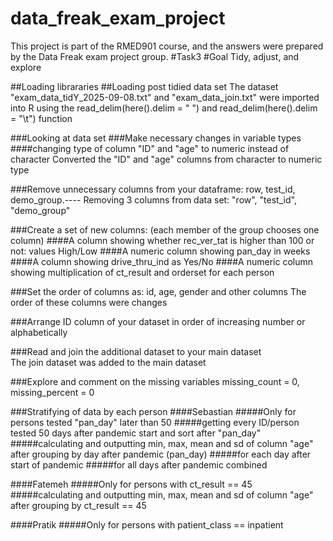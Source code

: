# data_freak_exam_project
This project is part of the RMED901 course, and the answers were prepared by the Data Freak exam project group.
#Task3
#Goal
Tidy, adjust, and explore

##Loading librararies
##Loading post tidied data set 
The dataset "exam_data_tidY_2025-09-08.txt" and "exam_data_join.txt" were imported into R using the read_delim(here().delim = " ") and read_delim(here().delim = "\t") function

###Looking at data set 
###Make necessary changes in variable types
####changing type of column "ID" and "age" to numeric instead of character
Converted the "ID" and "age" columns from character to numeric type

###Remove unnecessary columns from your dataframe: row, test_id, demo_group.----
Removing 3 columns from data set: "row", "test_id", "demo_group"

###Create a set of new columns: (each member of the group chooses one column)
####A column showing whether rec_ver_tat is higher than 100 or not: values High/Low
####A numeric column showing pan_day in weeks
####A column showing drive_thru_ind as Yes/No
####A numeric column showing multiplication of ct_result and orderset for each person

###Set the order of columns as: id, age, gender and other columns
The order of these columns were changes 

###Arrange ID column of your dataset in order of increasing number or alphabetically

###Read and join the additional dataset to your main dataset\
The join dataset was added to the main dataset

###Explore and comment on the missing variables
missing_count = 0, missing_percent = 0 

###Stratifying of data by each person
####Sebastian
#####Only for persons tested "pan_day" later than 50 
#####getting every ID/person tested 50 days after pandemic start and sort after "pan_day"
#####calculating and outputting min, max, mean and sd of column "age" after grouping by day after pandemic (pan_day)
#####for each day after start of pandemic
#####for all days after pandemic combined

####Fatemeh
#####Only for persons with ct_result == 45
#####calculating and outputting min, max, mean and sd of column "age" after grouping by ct_result == 45

####Pratik
#####Only for persons with patient_class == inpatient
